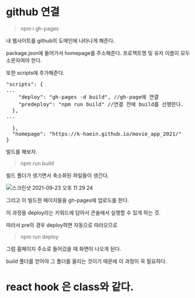 # github 연결

> npm i gh-pages

내 웹사이트를 github의 도메인에 나타나게 해준다.

package.json에 들어가서 homepage를 주소해준다. 프로젝트명 및 유저 이름이 모두 소문자여야 한다.

또한 scripts에 추가해준다.
<pre>
"scripts": {
...
    "deploy": "gh-pages -d build", //gh-page에 연결
    "predeploy": "npm run build" //연결 전에 build를 선행한다. 
  },
...

  },
  "homepage": "https://k-haein.github.io/movie_app_2021/"
}
</pre>

빌드를 해보자.

> npm run build

빌드 폴더가 생기면서 축소화된 파일들이 생긴다.

![스크린샷 2021-09-23 오후 11 29 24](https://user-images.githubusercontent.com/75053256/134526301-27ed7281-479a-41ed-a43c-3d886230dc1b.png)

그리고 이 빌드한 페이지들을 gh-pages에 업로드를 한다.

이 과정을 deploy라는 키워드에 담아서 콘솔에서 실행할 수 있게 하는 것.

따라서 pre의 경우 deploy하면 자동으로 따라오므로

> npm run deploy

그럼 홈페이지 주소로 들어갔을 때 화면이 나오게 된다.

build 폴더를 얻어야 그 폴더를 올리는 것이기 때문에 이 과정이 꼭 필요하다.


# react hook 은 class와 같다.



<!-- 2021.09.23-->
 